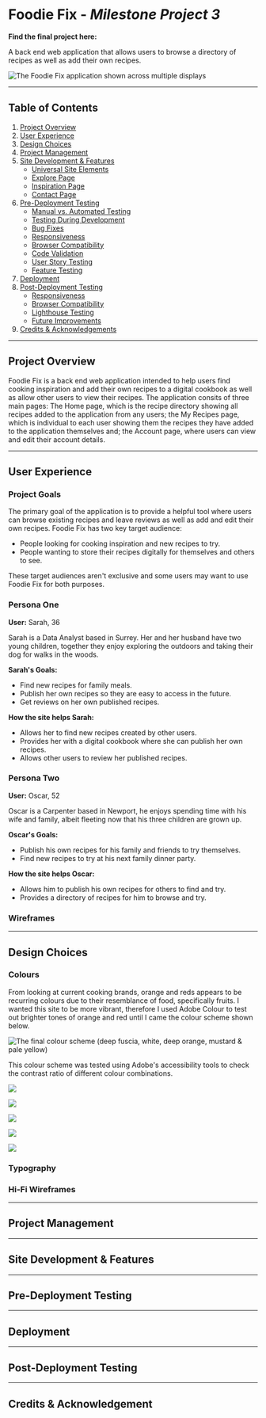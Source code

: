 # Foodie Fix - *Milestone Project 3*

**Find the final project here:**

A back end web application that allows users to browse a directory of recipes as well as add their own recipes.

![The Foodie Fix application shown across multiple displays](foodie_fix/static/img/readme_imgs/renders_final.png)

---

## Table of Contents
1. [Project Overview](#project-overview)
2. [User Experience](#user-experience)
3. [Design Choices](#design-choices)
4. [Project Management](#project-management)
5. [Site Development & Features](#site-development--features)
    * [Universal Site Elements](#universal-site-elements)
    * [Explore Page](#explore-indexhtml)
    * [Inspiration Page](#inspiration-inspirationhtml)
    * [Contact Page](#contact-contacthtml)
6. [Pre-Deployment Testing](#pre-deployment-testing)
    * [Manual vs. Automated Testing](#manual-vs-automated-testing)
    * [Testing During Development](#testing-during-development)
    * [Bug Fixes](#bug-fixes)
    * [Responsiveness](#responsiveness)
    * [Browser Compatibility](#browser-compatibility)
    * [Code Validation](#code-validation)
    * [User Story Testing](#user-story-testing)
    * [Feature Testing](#feature-testing)
7. [Deployment](#deployment)
8. [Post-Deployment Testing](#post-deployment-testing)
    * [Responsiveness](#responsiveness-1)
    * [Browser Compatibility](#browser-compatibility-1)
    * [Lighthouse Testing](#lighthouse-testing)
    * [Future Improvements](#future-improvements)
9. [Credits & Acknowledgements](#credits--acknowledgements)

---

## Project Overview
Foodie Fix is a back end web application intended to help users find cooking inspiration and add their own recipes to a digital cookbook as well as allow other users to view their recipes. The application consits of three main pages: The Home page, which is the recipe directory showing all recipes added to the application from any users; the My Recipes page, which is individual to each user showing them the recipes they have added to the application themselves and; the Account page, where users can view and edit their account details.

---

## User Experience

### Project Goals
The primary goal of the application is to provide a helpful tool where users can browse existing recipes and leave reviews as well as add and edit their own recipes. Foodie Fix has two key target audience:
- People looking for cooking inspiration and new recipes to try.
- People wanting to store their recipes digitally for themselves and others to see.

These target audiences aren't exclusive and some users may want to use Foodie Fix for both purposes.

### Persona One

**User:** Sarah, 36

Sarah is a Data Analyst based in Surrey. Her and her husband have two young children, together they enjoy exploring the outdoors and taking their dog for walks in the woods.

**Sarah's Goals:**
- Find new recipes for family meals.
- Publish her own recipes so they are easy to access in the future.
- Get reviews on her own published recipes.

**How the site helps Sarah:**
- Allows her to find new recipes created by other users.
- Provides her with a digital cookbook where she can publish her own recipes.
- Allows other users to review her published recipes.

### Persona Two

**User:** Oscar, 52

Oscar is a Carpenter based in Newport, he enjoys spending time with his wife and family, albeit fleeting now that his three children are grown up.

**Oscar's Goals:**
- Publish his own recipes for his family and friends to try themselves.
- Find new recipes to try at his next family dinner party.

**How the site helps Oscar:**
- Allows him to publish his own recipes for others to find and try.
- Provides a directory of recipes for him to browse and try.

### Wireframes

---

## Design Choices

### Colours

From looking at current cooking brands, orange and reds appears to be recurring colours due to their resemblance of food, specifically fruits. I wanted this site to be more vibrant, therefore I used Adobe Colour to test out brighter tones of orange and red until I came the colour scheme shown below.

![The final colour scheme (deep fuscia, white, deep orange, mustard & pale yellow)](foodie_fix/static/img/readme_imgs/colour_scheme_final.png)

This colour scheme was tested using Adobe's accessibility tools to check the contrast ratio of different colour combinations.

![](foodie_fix/static/img/readme_imgs/colour_check_1.png)

![](foodie_fix/static/img/readme_imgs/colour_check_2.png)

![](foodie_fix/static/img/readme_imgs/colour_check_3.png)

![](foodie_fix/static/img/readme_imgs/colour_check_4.png)

![](foodie_fix/static/img/readme_imgs/colour_check_5.png)

### Typography

### Hi-Fi Wireframes

---

## Project Management

---

## Site Development & Features

---

## Pre-Deployment Testing

---

## Deployment

---

## Post-Deployment Testing

---

## Credits & Acknowledgement